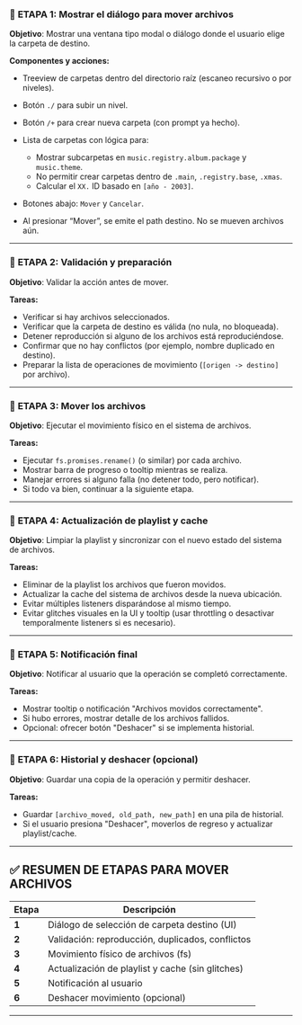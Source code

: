 ### 🔷 **ETAPA 1: Mostrar el diálogo para mover archivos**

**Objetivo**: Mostrar una ventana tipo modal o diálogo donde el usuario elige la carpeta de destino.

**Componentes y acciones:**

* Treeview de carpetas dentro del directorio raíz (escaneo recursivo o por niveles).
* Botón `./` para subir un nivel.
* Botón `/+` para crear nueva carpeta (con prompt ya hecho).
* Lista de carpetas con lógica para:

  * Mostrar subcarpetas en `music.registry.album.package` y `music.theme`.
  * No permitir crear carpetas dentro de `.main`, `.registry.base`, `.xmas`.
  * Calcular el `XX.` ID basado en `[año - 2003]`.
  
* Botones abajo: `Mover` y `Cancelar`.
* Al presionar “Mover”, se emite el path destino. No se mueven archivos aún.

------------------------------------------------------------------------

### 🔷 **ETAPA 2: Validación y preparación**

**Objetivo**: Validar la acción antes de mover.

**Tareas:**

* Verificar si hay archivos seleccionados.
* Verificar que la carpeta de destino es válida (no nula, no bloqueada).
* Detener reproducción si alguno de los archivos está reproduciéndose.
* Confirmar que no hay conflictos (por ejemplo, nombre duplicado en destino).
* Preparar la lista de operaciones de movimiento (`[origen -> destino]` por archivo).

------------------------------------------------------------------------

### 🔷 **ETAPA 3: Mover los archivos**

**Objetivo**: Ejecutar el movimiento físico en el sistema de archivos.

**Tareas:**

* Ejecutar `fs.promises.rename()` (o similar) por cada archivo.
* Mostrar barra de progreso o tooltip mientras se realiza.
* Manejar errores si alguno falla (no detener todo, pero notificar).
* Si todo va bien, continuar a la siguiente etapa.

------------------------------------------------------------------------

### 🔷 **ETAPA 4: Actualización de playlist y cache**

**Objetivo**: Limpiar la playlist y sincronizar con el nuevo estado del sistema de archivos.

**Tareas:**

* Eliminar de la playlist los archivos que fueron movidos.
* Actualizar la cache del sistema de archivos desde la nueva ubicación.
* Evitar múltiples listeners disparándose al mismo tiempo.
* Evitar glitches visuales en la UI y tooltip (usar throttling o desactivar temporalmente listeners si es necesario).

------------------------------------------------------------------------

### 🔷 **ETAPA 5: Notificación final**

**Objetivo**: Notificar al usuario que la operación se completó correctamente.

**Tareas:**

* Mostrar tooltip o notificación "Archivos movidos correctamente".
* Si hubo errores, mostrar detalle de los archivos fallidos.
* Opcional: ofrecer botón "Deshacer" si se implementa historial.

------------------------------------------------------------------------

### 🔷 **ETAPA 6: Historial y deshacer (opcional)**

**Objetivo**: Guardar una copia de la operación y permitir deshacer.

**Tareas:**

* Guardar `[archivo_moved, old_path, new_path]` en una pila de historial.
* Si el usuario presiona "Deshacer", moverlos de regreso y actualizar playlist/cache.

------------------------------------------------------------------------

## ✅ RESUMEN DE ETAPAS PARA MOVER ARCHIVOS

| Etapa | Descripción                                      |
| ----- | ------------------------------------------------ |
| **1** | Diálogo de selección de carpeta destino (UI)     |
| **2** | Validación: reproducción, duplicados, conflictos |
| **3** | Movimiento físico de archivos (fs)               |
| **4** | Actualización de playlist y cache (sin glitches) |
| **5** | Notificación al usuario                          |
| **6** | Deshacer movimiento (opcional)                   |

---
